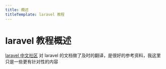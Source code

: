 ```yaml
---
title: 概述
titleTemplate: laravel 教程
---
```


# laravel 教程概述

[laravel 中文社区](https://learnku.com/laravel) 对 laravel 的文档做了及时的翻译，是很好的参考资料，我这里只是一些更有针对性的内容
